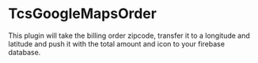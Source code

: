 # TcsGoogleMapsOrder
This plugin will take the billing order zipcode, transfer it to a longitude and latitude and push it with the total amount and icon to your firebase database.
